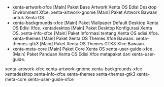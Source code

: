 * xenta-artwork-xfce     [Main] Paket Base Artwork Xenta OS Edisi Desktop Environment Xfce. 
  xenta-artwork-gnome    [Main] Paket Artwork Bawaan untuk Xenta OS.
* xenta-backgrounds-xfce [Main] Paket Wallpaper Default Desktop Xenta OS Edisi Xfce.
  xentadesktop           [Main] Paket Desktop Konfigurasi Xenta OS.
  xenta-info-xfce        [Main] Paket Informasi tentang Xenta OS edisi Xfce.
  xenta-themes           [Main] Paket Xenta OS Themes Xfce Bawaan.
  xenta-themes-gtk3      [Main] Paket Xenta OS Themes GTK3 Xfce Bawaan.
* xenta-meta-core        [Main] Paket Core Xenta OS
  xenta-user-guide-xfce  [Main] Paket Panduan Xenta OS Edisi Xfce metapaket dari xenta-user-guide.

xenta-artwork-xfce
xenta-artwork-gnome
xenta-backgrounds-xfce
xentadesktop
xenta-info-xfce
xenta-themes
xenta-themes-gtk3
xenta-meta-core
xenta-user-guide-xfce
